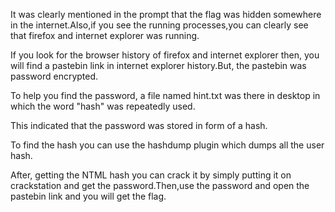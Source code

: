 It was clearly mentioned  in the prompt that the flag was hidden somewhere in the internet.Also,if you see the running processes,you can clearly see that firefox and internet explorer was running.

If you look for the browser history of firefox and internet explorer then, you will find a pastebin link in internet explorer history.But, the pastebin was password encrypted.

To help you find the password, a file named hint.txt was there in desktop in which the word "hash"
was repeatedly used.

This indicated that  the password was stored in  form of a hash.

To find the hash you can use the hashdump plugin which dumps all the user hash.

After, getting the NTML hash you can crack it by simply putting it on crackstation and get the password.Then,use the password and open the pastebin link and you will get the flag.


